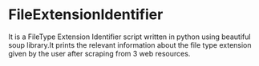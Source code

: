 # FileExtensionIdentifier
It is a FileType Extension Identifier script written in python using beautiful soup library.It prints the relevant information about the file type extension given by the user after scraping from 3 web resources.

